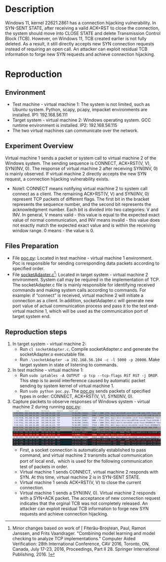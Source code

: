 # Description
Windows 11, kernel 22621.2861 has a connection hijacking vulnerability. In SYN-SENT STATE, after receiving a valid ACK+RST to close the connection, the system should move into CLOSE STATE and delete Transmission Control Block (TCB). However, on Windows 11, TCB created earlier is not fully deleted. As a result, it still directly accepts new SYN connection requests instead of requiring an open call. An attacker can exploit residual TCB information to forge new SYN requests and achieve connection hijacking.

# Reproduction
## Environment
* Test machine - virtual machine 1: The system is not limited, such as Ubuntu system. Python, scapy, pcapy, impacket environments are installed. IP1: 192.168.56.111 
* Target system - virtual machine 2: Windows operating system. GCC runtime environment is installed. IP2: 192.168.56.115
* The two virtual machines can communicate over the network.

## Experiment Overview
Virtual machine 1 sends a packet or system call to virtual machine 2 of the Windows system. The sending sequence is CONNECT, ACK+RST(V, V), SYN(INV, 0). The response of virtual machine 2 after receiving SYN(INV, 0) is mainly observed. If virtual machine 2 directly accepts the new SYN request, a connection hijacking vulnerability exists.

* Note1: CONNECT means notifying virtual machine 2 to system call connect as a client. The remaining ACK+RST(V, V) and SYN(INV, 0) represent TCP packets of different flags. The first bit in the bracket represents the sequence number, and the second bit represents the acknowledgment number. Each bit is divided into two categories: V and INV. ​​In general​​, V means valid - this value is equal to the expected exact value of normal communication, and INV means invalid - this value does not exactly match the expected exact value and is within the receiving window range. 0 means - the value is 0.

## Files Preparation
* File [poc.py](https://github.com/zq-star/TCP-Vuln-Report/blob/master/Windows-11/tcp-port-reuse/poc.py): Located in test machine - virtual machine 1 environment. Poc is responsible for sending corresponding data packets according to specified order. 
* File [socketAdapter.c](https://github.com/zq-star/TCP-Vuln-Report/blob/master/Windows-11/SutAdapter/socketAdapter.c)[^socketAdapterCode]: Located in target system - virtual machine 2 environment. System call may be required in the implementation of TCP. The socketAdapter.c file is mainly responsible for identifying received commands and making system calls according to commands. For example: if “connect” is received, virtual machine 2 will initiate a connection as a client. In addition, socketAdapter.c will generate new port value of actual communication process and pass it to the test end-virtual machine 1, which will be used as the communication port of target system end.

## Reproduction steps
1. In target system - virtual machine 2:
   * Run `cl socketAdapter.c`. Compile socketAdapter.c and generate the socketAdapter.o executable file. 
   * Run `.\socketAdapter -a 192.168.56.104 -c -l 5000 -p 20000`. Make target system in state of listening to commands.
2. In test machine - virtual machine 1:
   * Run `sudo iptables -A OUTPUT -p tcp --tcp-flags RST RST -j DROP`. This step is to avoid interference caused by automatic packet sending by system kernel of virtual machine 1.
   * Run `sudo python poc.py`. The [poc.py](https://github.com/zq-star/TCP-Vuln-Report/blob/master/Openindiana%20minimal/tcp-syn-in-fin-wait-1/poc.py) sends packets of specified types in order: CONNECT, ACK+RST(V, V), SYN(INV, 0).
3. Capture packets to observe responses of Windows system - virtual machine 2 during running [poc.py](https://github.com/zq-star/TCP-Vuln-Report/blob/master/Openindiana%20minimal/tcp-syn-in-fin-wait-1/poc.py):
![packets](https://github.com/zq-star/TCP-Vuln-Report/blob/master/Windows-11/pictures/tcp-port-reuse.png)
   * First, a socket connection is automatically established to pass command, and virtual machine 2 transmits actual communication port of local end，which is used for the following communication test of packets in order.
   * Virtual machine 1 sends CONNECT, virtual machine 2 responds with SYN. At this time, virtual machine 2 is in SYN-SENT STATE.
   * Virtual machine 1 sends ACK+RST(V, V) to close the current connection.
   * Virtual machine 1 sends a SYN(INV, 0). Virtual machine 2 responds with a SYN+ACK packet. The acceptance of new connection request indicates that the orginal TCB was not completely released. An attacker can exploit residual TCB information to forge new SYN requests and achieve connection hijacking.
  
[^socketAdapterCode]: Minor changes based on work of [ Fiterău-Broştean, Paul, Ramon Janssen, and Frits Vaandrager. "Combining model learning and model checking to analyze TCP implementations." Computer Aided Verification: 28th International Conference, CAV 2016, Toronto, ON, Canada, July 17-23, 2016, Proceedings, Part II 28. Springer International Publishing, 2016. ]





